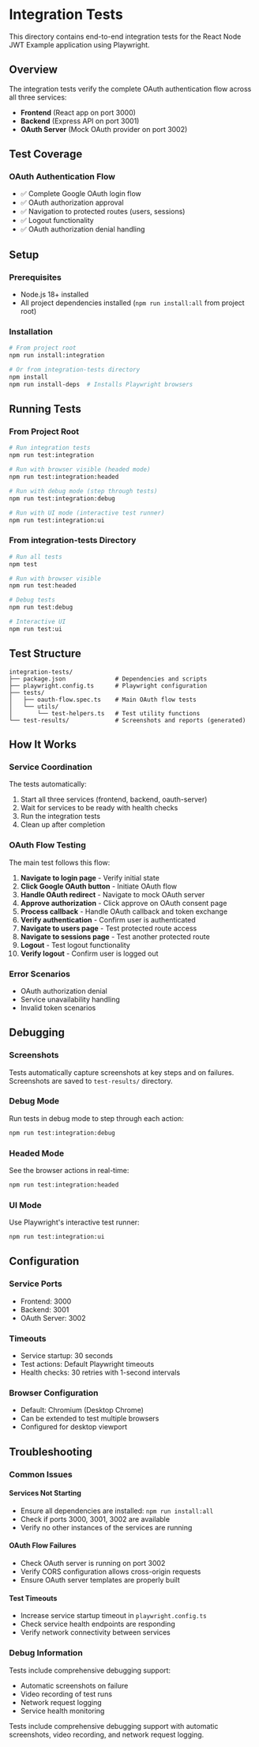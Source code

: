 # Integration Tests

This directory contains end-to-end integration tests for the React Node JWT Example application using Playwright.

## Overview

The integration tests verify the complete OAuth authentication flow across all three services:

- **Frontend** (React app on port 3000)
- **Backend** (Express API on port 3001)
- **OAuth Server** (Mock OAuth provider on port 3002)

## Test Coverage

### OAuth Authentication Flow

- ✅ Complete Google OAuth login flow
- ✅ OAuth authorization approval
- ✅ Navigation to protected routes (users, sessions)
- ✅ Logout functionality
- ✅ OAuth authorization denial handling

## Setup

### Prerequisites

- Node.js 18+ installed
- All project dependencies installed (`npm run install:all` from project root)

### Installation

```bash
# From project root
npm run install:integration

# Or from integration-tests directory
npm install
npm run install-deps  # Installs Playwright browsers
```

## Running Tests

### From Project Root

```bash
# Run integration tests
npm run test:integration

# Run with browser visible (headed mode)
npm run test:integration:headed

# Run with debug mode (step through tests)
npm run test:integration:debug

# Run with UI mode (interactive test runner)
npm run test:integration:ui
```

### From integration-tests Directory

```bash
# Run all tests
npm test

# Run with browser visible
npm run test:headed

# Debug tests
npm run test:debug

# Interactive UI
npm run test:ui
```

## Test Structure

```
integration-tests/
├── package.json              # Dependencies and scripts
├── playwright.config.ts      # Playwright configuration
├── tests/
│   ├── oauth-flow.spec.ts    # Main OAuth flow tests
│   └── utils/
│       └── test-helpers.ts   # Test utility functions
└── test-results/             # Screenshots and reports (generated)
```

## How It Works

### Service Coordination

The tests automatically:

1. Start all three services (frontend, backend, oauth-server)
2. Wait for services to be ready with health checks
3. Run the integration tests
4. Clean up after completion

### OAuth Flow Testing

The main test follows this flow:

1. **Navigate to login page** - Verify initial state
2. **Click Google OAuth button** - Initiate OAuth flow
3. **Handle OAuth redirect** - Navigate to mock OAuth server
4. **Approve authorization** - Click approve on OAuth consent page
5. **Process callback** - Handle OAuth callback and token exchange
6. **Verify authentication** - Confirm user is authenticated
7. **Navigate to users page** - Test protected route access
8. **Navigate to sessions page** - Test another protected route
9. **Logout** - Test logout functionality
10. **Verify logout** - Confirm user is logged out

### Error Scenarios

- OAuth authorization denial
- Service unavailability handling
- Invalid token scenarios

## Debugging

### Screenshots

Tests automatically capture screenshots at key steps and on failures. Screenshots are saved to `test-results/` directory.

### Debug Mode

Run tests in debug mode to step through each action:

```bash
npm run test:integration:debug
```

### Headed Mode

See the browser actions in real-time:

```bash
npm run test:integration:headed
```

### UI Mode

Use Playwright's interactive test runner:

```bash
npm run test:integration:ui
```

## Configuration

### Service Ports

- Frontend: 3000
- Backend: 3001
- OAuth Server: 3002

### Timeouts

- Service startup: 30 seconds
- Test actions: Default Playwright timeouts
- Health checks: 30 retries with 1-second intervals

### Browser Configuration

- Default: Chromium (Desktop Chrome)
- Can be extended to test multiple browsers
- Configured for desktop viewport

## Troubleshooting

### Common Issues

#### Services Not Starting

- Ensure all dependencies are installed: `npm run install:all`
- Check if ports 3000, 3001, 3002 are available
- Verify no other instances of the services are running

#### OAuth Flow Failures

- Check OAuth server is running on port 3002
- Verify CORS configuration allows cross-origin requests
- Ensure OAuth server templates are properly built

#### Test Timeouts

- Increase service startup timeout in `playwright.config.ts`
- Check service health endpoints are responding
- Verify network connectivity between services

### Debug Information

Tests include comprehensive debugging support:

- Automatic screenshots on failure
- Video recording of test runs
- Network request logging
- Service health monitoring

Tests include comprehensive debugging support with automatic screenshots, video recording, and network request logging.
